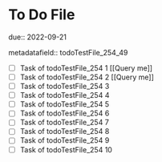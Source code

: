 # To Do File

due:: 2022-09-21

metadatafield:: todoTestFile_254_49

- [ ] Task of todoTestFile_254 1 [[Query me]]
- [ ] Task of todoTestFile_254 2 [[Query me]]
- [ ] Task of todoTestFile_254 3
- [ ] Task of todoTestFile_254 4
- [ ] Task of todoTestFile_254 5
- [ ] Task of todoTestFile_254 6
- [ ] Task of todoTestFile_254 7
- [ ] Task of todoTestFile_254 8
- [ ] Task of todoTestFile_254 9
- [ ] Task of todoTestFile_254 10